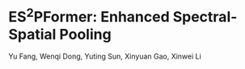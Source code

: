 # ES<sup>2</sup>PFormer: Enhanced Spectral-Spatial Pooling
Yu Fang, Wenqi Dong, Yuting Sun, Xinyuan Gao, Xinwei Li
